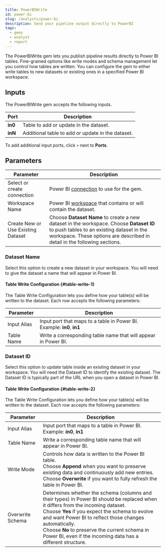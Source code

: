 ```yaml
---
title: PowerBIWrite
id: power-bi
slug: /analysts/power-bi
description: Send your pipeline output directly to PowerBI
tags:
  - gems
  - analyst
  - report
---
```


The PowerBIWrite gem lets you publish pipeline results directly to Power BI tables. Fine-grained options like write modes and schema management let you control how tables are written. You can configure the gem to either write tables to new datasets or existing ones in a specified Power BI workspace.

## Inputs

The PowerBIWrite gem accepts the following inputs.

| Port    | Description                                       |
| ------- | ------------------------------------------------- |
| **in0** | Table to add or update in the dataset.            |
| **inN** | Additional table to add or update in the dataset. |

To add additional input ports, click `+` next to **Ports**.

## Parameters

| Parameter                          | Description                                                                                                                                                                                                      |
| ---------------------------------- | ---------------------------------------------------------------------------------------------------------------------------------------------------------------------------------------------------------------- |
| Select or create connection        | Power BI [connection](/administration/fabrics/prophecy-fabrics/connections/power-bi) to use for the gem.                                                                                                         |
| Workspace Name                     | Power BI [workspace](https://learn.microsoft.com/en-us/power-bi/collaborate-share/service-new-workspaces) that contains or will contain the dataset.                                                             |
| Create New or Use Existing Dataset | Choose **Dataset Name** to create a new dataset in the workspace. Choose **Dataset ID** to push tables to an existing dataset in the workspace. These options are described in detail in the following sections. |

### Dataset Name

Select this option to create a new dataset in your workspace. You will need to give the dataset a name that will appear in Power BI.

#### Table Write Configuration {#table-write-1}

The Table Write Configuration lets you define how your table(s) will be written to the dataset. Each row accepts the following parameters:

| Parameter   | Description                                                            |
| ----------- | ---------------------------------------------------------------------- |
| Input Alias | Input port that maps to a table in Power BI. Example: **in0**, **in1** |
| Table Name  | Write a corresponding table name that will appear in Power BI.         |

### Dataset ID

Select this option to update table inside an existing dataset in your workspace. You will need the Dataset ID to identify the existing dataset. The Dataset ID is typically part of the URL when you open a dataset in Power BI.

#### Table Write Configuration {#table-write-2}

The Table Write Configuration lets you define how your table(s) will be written to the dataset. Each row accepts the following parameters:

| Parameter        | Description                                                                                                                                                                                                                                                                                                                                                            |
| ---------------- | ---------------------------------------------------------------------------------------------------------------------------------------------------------------------------------------------------------------------------------------------------------------------------------------------------------------------------------------------------------------------- |
| Input Alias      | Input port that maps to a table in Power BI. Example: **in0**, **in1**                                                                                                                                                                                                                                                                                                 |
| Table Name       | Write a corresponding table name that will appear in Power BI.                                                                                                                                                                                                                                                                                                         |
| Write Mode       | Controls how data is written to the Power BI table.<br/>Choose **Append** when you want to preserve existing data and continuously add new entries. <br/>Choose **Overwrite** if you want to fully refresh the table in Power BI.                                                                                                                                      |
| Overwrite Schema | Determines whether the schema (columns and their types) in Power BI should be replaced when it differs from the incoming dataset. <br/>Choose **Yes** if you expect the schema to evolve and want Power BI to reflect those changes automatically. <br/>Choose **No** to preserve the current schema in Power BI, even if the incoming data has a different structure. |
